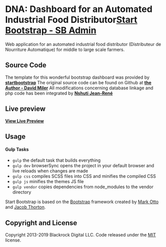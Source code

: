 # DNA: Dashboard for an Automated Industrial Food Distributor[Start Bootstrap - SB Admin](https://startbootstrap.com/template-overviews/sb-admin/)

Web application for an automated industrial food distributor (Distributeur de Nourriture Automatique) for middle to large scale farmers. 

## Source Code

The template for this wonderful bootstrap dashboard was provided by **[startbootstrap](https://startbootstrap.com/templates/sb-admin/)**
The original source code can be found on Github at **[the Author - David Miler](https://github.com/BlackrockDigital/startbootstrap-sb-admin.git)**
All modifications concerning database linkage and php code has been integrated by **[Nshuti Jean-René](https://github.com/JeanNSHUTI)**

## Live preview
**[View Live Preview](https://blackrockdigital.github.io/startbootstrap-sb-admin/)**



## Usage
#### Gulp Tasks

- `gulp` the default task that builds everything
- `gulp dev` browserSync opens the project in your default browser and live reloads when changes are made
- `gulp css` compiles SCSS files into CSS and minifies the compiled CSS
- `gulp js` minifies the themes JS file
- `gulp vendor` copies dependencies from node_modules to the vendor directory


Start Bootstrap is based on the [Bootstrap](http://getbootstrap.com/) framework created by [Mark Otto](https://twitter.com/mdo) and [Jacob Thorton](https://twitter.com/fat).

## Copyright and License

Copyright 2013-2019 Blackrock Digital LLC. Code released under the [MIT](https://github.com/BlackrockDigital/startbootstrap-sb-admin/blob/gh-pages/LICENSE) license.

